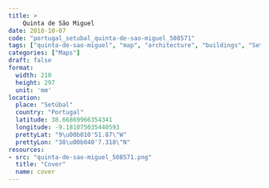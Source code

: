 ```yaml
---
title: > 
    Quinta de São Miguel
date: 2018-10-07
code: "portugal_setubal_quinta-de-sao-miguel_508571"
tags: ["quinta-de-sao-miguel", "map", "architecture", "buildings", "Setúbal", "Portugal"]
categories: ["Maps"]
draft: false
format:
  width: 210
  height: 297
  unit: 'mm'
location:
  place: "Setúbal"
  country: "Portugal"
  latitude: 38.66869966354341
  longitude: -9.181075035440593
  prettyLat: "9\u00b010'51.87\"W"
  prettyLon: "38\u00b040'7.318\"N"
resources:
- src: "quinta-de-sao-miguel_508571.png"
  title: "Cover"
  name: cover
---
```

